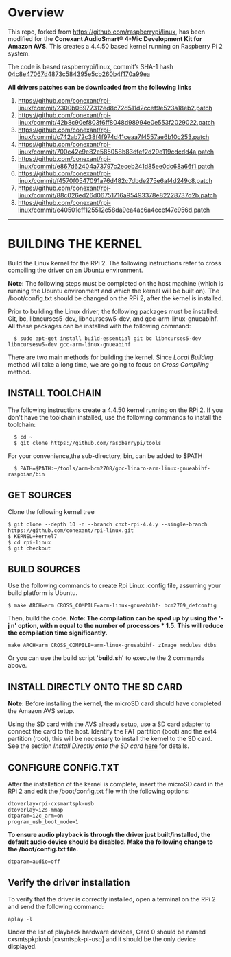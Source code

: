 
# Overview
This repo, forked from https://github.com/raspberrypi/linux, has been modified for the **Conexant AudioSmart® 4-Mic Development Kit for Amazon AVS**. This creates a 4.4.50 based kernel running on Raspberry Pi 2 system. 

The code is based raspberrypi/linux, commit’s SHA-1 hash
[04c8e47067d4873c584395e5cb260b4f170a99ea](https://github.com/raspberrypi/linux/commit/04c8e47067d4873c584395e5cb260b4f170a99ea)

**All drivers patches can be downloaded from the following links**

1. https://github.com/conexant/rpi-linux/commit/2300b06977312ed8c72d511d2ccef9e523a18eb2.patch
2. https://github.com/conexant/rpi-linux/commit/42b8c90ef803f6ff8048d98994e0e553f2029022.patch
3. https://github.com/conexant/rpi-linux/commit/c742ab72c38f4f974d41ceaa7f4557ae6b10c253.patch
4. https://github.com/conexant/rpi-linux/commit/700c42e9e82e585058b83dfef2d29e119cdcdd4a.patch
5. https://github.com/conexant/rpi-linux/commit/e867d62404a73797c2eceb241d85ee0dc68a66f1.patch
6. https://github.com/conexant/rpi-linux/commit/f4570f0547091a76d482c7dbde275e6af4d249c8.patch
7. https://github.com/conexant/rpi-linux/commit/88c026ed26d06751716a95493378e82228737d2b.patch
8. https://github.com/conexant/rpi-linux/commit/e40501eff125512e58da9ea4ac6a4ecef47e956d.patch

---

# BUILDING THE KERNEL

Build the Linux kernel for the RPi 2. The following instructions refer to cross compiling the driver on an Ubuntu environment.

**Note:** The following steps must be completed on the host machine (which is running the Ubuntu environment and which the kernel will be built on). The /boot/config.txt should be changed on the RPi 2, after the kernel is installed.

Prior to building the Linux driver, the following packages must be installed: Git, bc, libncurses5-dev, libncursesw5-dev, and gcc-arm-linux-gnueabihf. All these packages can be installed with the following command:
```  
  $ sudo apt-get install build-essential git bc libncurses5-dev libncursesw5-dev gcc-arm-linux-gnueabihf
```
There are two main methods for building the kernel. Since *Local Building* method will take a long time, we are going to focus on *Cross Compiling* method. 

## INSTALL TOOLCHAIN

The following instructions create a 4.4.50 kernel running on the RPi 2. If you don't have the toolchain installed, use the following commands to install the toolchain:
```
  $ cd ~
  $ git clone https://github.com/raspberrypi/tools
```
For your convenience,the sub-directory, bin, can be added to $PATH 
```
  $ PATH=$PATH:~/tools/arm-bcm2708/gcc-linaro-arm-linux-gnueabihf-raspbian/bin
```
## GET SOURCES

Clone the following kernel tree
```
$ git clone --depth 10 -n --branch cnxt-rpi-4.4.y --single-branch https://github.com/conexant/rpi-linux.git
$ KERNEL=kernel7
$ cd rpi-linux
$ git checkout
```
## BUILD SOURCES

Use the following commands to create Rpi Linux .config file, assuming your build platform is Ubuntu.
```
$ make ARCH=arm CROSS_COMPILE=arm-linux-gnueabihf- bcm2709_defconfig
```
Then, build the code. 
**Note: The compilation can be sped up by using the '-j n' option, with n equal to the number of processors * 1.5. This will reduce the compilation time significantly.**

```
make ARCH=arm CROSS_COMPILE=arm-linux-gnueabihf- zImage modules dtbs
```

Or you can use the build script **'build.sh'** to execute the 2 commands above.

## INSTALL DIRECTLY ONTO THE SD CARD
**Note:** Before installing the kernel, the microSD card should have completed the Amazon AVS setup.

Using the SD card with the AVS already setup, use a SD card adapter to connect the card to the host. Identify the FAT partition (boot) and the ext4 partition (root), this will be necessary to install the kernel to the SD card. See the section *Install Directly onto the SD card* [here](https://www.raspberrypi.org/documentation/linux/kernel/building.md) for details.

## CONFIGURE CONFIG.TXT 
After the installation of the kernel is complete, insert the microSD card in the RPi 2 and edit the /boot/config.txt file with the following options:
```
dtoverlay=rpi-cxsmartspk-usb
dtoverlay=i2s-mmap
dtparam=i2c_arm=on
program_usb_boot_mode=1
```
**To ensure audio playback is through the driver just built/installed, the default audio device should be disabled. Make the following change to the /boot/config.txt file.**
```
dtparam=audio=off
```
## Verify the driver installation 
To verify that the driver is correctly installed, open a terminal on the RPi 2 and send the following command:
```
aplay -l
```
Under the list of playback hardware devices, Card 0 should be named cxsmtspkpiusb [cxsmtspk-pi-usb] and it should be the only device displayed.
